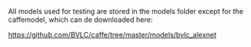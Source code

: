 All models used for testing are stored in the models folder except for the caffemodel, which can de downloaded here:

https://github.com/BVLC/caffe/tree/master/models/bvlc_alexnet
